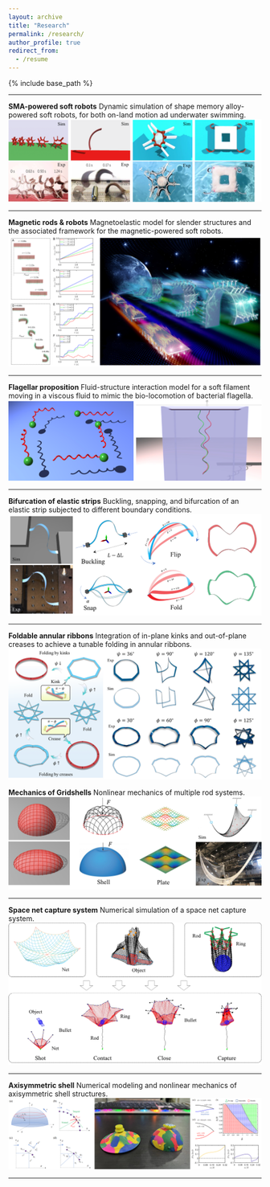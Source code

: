 ```yaml
---
layout: archive
title: "Research"
permalink: /research/
author_profile: true
redirect_from:
  - /resume
---
```


{% include base_path %}

---

**SMA-powered soft robots**
Dynamic simulation of shape memory alloy-powered soft robots, for both on-land motion ad underwater swimming.
<br/><img src='../images/smarobot.png'>

---

**Magnetic rods & robots**
Magnetoelastic model for slender structures and the associated framework for the magnetic-powered soft robots.
<br/><img src='../images/magrobot.png'>

---

**Flagellar proposition**
Fluid-structure interaction model for a soft filament moving in a viscous fluid to mimic the bio-locomotion of bacterial flagella.
<br/><img src='../images/flagella.png'>

---

**Bifurcation of elastic strips**
Buckling, snapping, and bifurcation of an elastic strip subjected to different boundary conditions.
<br/><img src='../images/strip.png'>

---

**Foldable annular ribbons**
Integration of in-plane kinks and out-of-plane creases to achieve a tunable folding in annular ribbons.
<br/><img src='../images/ring.png'>

**Mechanics of Gridshells**
Nonlinear mechanics of multiple rod systems.
<br/><img src='../images/gridshell.png'>

---

**Space net capture system**
Numerical simulation of a space net capture system.
<br/><img src='../images/net.png'>

---

**Axisymmetric shell**
Numerical modeling and nonlinear mechanics of axisymmetric shell structures.
<br/><img src='../images/axisshell.png'>

---
